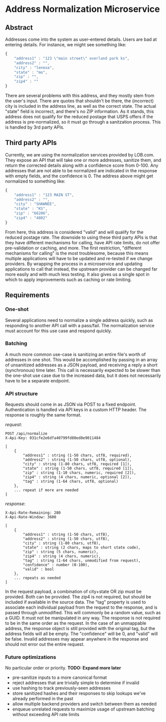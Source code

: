 # Address Normalization Microservice

## Abstract

Addresses come into the system as user-entered details.  Users are bad at entering details.  For instance, we might see something like:

```js
{
    "address1" : "123 \"main street\" overland park ks",
    "address2" : "",
    "city" : "lenexa",
    "state" : "mo",
    "zip" : "",
    "zip4" : ""
}
```

There are several problems with this address, and they mostly stem from the user's input.  There are quotes that shouldn't be there, the (incorrect) city is included in the address line, as well as the correct state.  The actual "state" field is incorrect, and there's no ZIP information.  As it stands, this address does not qualify for the reduced postage that USPS offers if the address is pre-normalized, so it must go through a sanitzation process.  This is handled by 3rd party APIs.

## Third party APIs

Currently, we are using the normalization services provided by LOB.com.  They expose an API that will take one or more addresses, sanitize them, and return the corrected details along with a confidence score from 0-100.  Any addresses that are not able to be normalized are indicated in the response with empty fields, and the confidence is 0.  The address above might get normalized to something like:

```js
{
    "address1" : "123 MAIN ST",
    "address2" : "",
    "city" : "SHAWNEE",
    "state" : "KS",
    "zip" : "66206",
    "zip4" : "4802"
}
```

From here, this address is considered "valid" and will qualify for the reduced postage rate.  The downside to using these third party APIs is that they have different mechanisms for calling, have API rate limits, do not offer pre-validation or caching, and more.  The first restriction, "different mechanisms for calling" is the most troublesome, because this means multiple applications will have to be updated and re-tested if we change providers.  By wrapping the process in a microservice and updating applications to call that instead, the upstream provider can be changed far more easily and with much less testing.  It also gives us a single spot in which to apply improvements such as caching or rate limiting.

## Requirements

### One-shot

Several applications need to normalize a single address quickly, such as responding to another API call with a pass/fail.  The normalization service must account for this use case and respond quickly.

### Batching

A much more common use-case is sanitizing an entire file's worth of addresses in one shot.  This would be accomplished by passing in an array of unsanitized addresses as a JSON payload, and receiving a reply a short (synchronous) time later.  This call is necessarily expected to be slower than the one-shot use case due to the increased data, but it does not necessarily have to be a separate endpoint.

### API structure

Requests should come in as JSON via POST to a fixed endpoint.  Authentication is handled via API keys in a custom HTTP header.  The response is roughly the same format.

*request*:

```plain
POST /api/normalize
X-Api-Key: 031cfe2e6dfa40799fd80ed8e9011484

[
    {
        "address1" : string (1-50 chars, utf8, required),
        "address2" : string (1-50 chars, utf8, optional),
        "city" : string (1-80 chars, utf8, required [1]),
        "state" : string (1-50 chars, utf8, required [1]),
        "zip" : string (1-10 chars, numeric, required [2]),
        "zip4" : string (4 chars, numeric, optional [2]),
        "tag" : string (1-64 chars, utf8, optional)
    },
    ... repeat if more are needed
]
```

*response*:

```plain
X-Api-Rate-Remaining: 280
X-Api-Rate-Window: 3600

[
    {
        "address1" : string (1-50 chars, utf8),
        "address2" : string (1-50 chars, utf8),
        "city" : string (1-80 chars, utf8),
        "state" : string (2 chars, maps to short state code),
        "zip" : string (5 chars, numeric),
        "zip4" : string (4 chars, numeric),
        "tag" : string (1-64 chars, unmodified from request),
        "confidence" : number (0-100),
        "valid" : bool
    },
    ... repeats as needed
]
```

In the request payload, a combination of city+state OR zip must be provided.  Both can be provided.  The zip4 is not required, but should be included if available in the source data.  The "tag" property is used to associate each individual payload from the request to the response, and is passed through unmodified.  This will commonly be a random value, such as a GUID.  It must not be manipulated in any way.  The response is not required to be in the same order as the request.  In the case of an unmappable address, the response object is still provided with the original tag, but the address fields will all be empty.  The "confidence" will be 0, and "valid" will be false.  Invalid addresses may appear anywhere in the response and should not error out the entire request.

### Future optimizations

No particular order or priority.  **TODO: Expand more later**

* pre-sanitize inputs to a more canonical format
* reject addresses that are trivially simple to determine if invalid
* use hashing to track previously-seen addresses
* store sanitized hashes and their responses to skip lookups we've already performed in the past
* allow multiple backend providers and switch between them as needed
* enqueue unrelated requests to maximize usage of upstream batching without exceeding API rate limits
